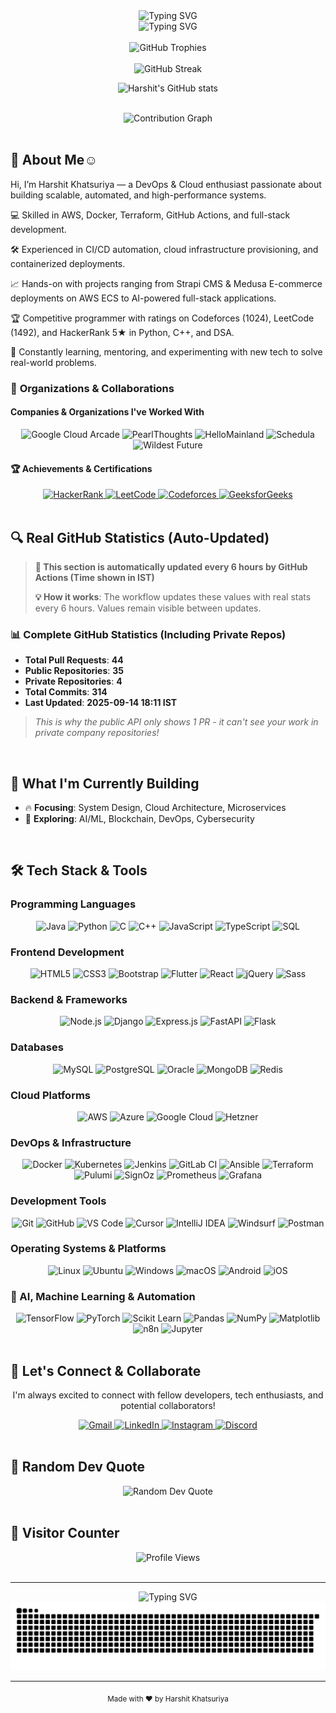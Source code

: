 <div align="center">
  <img src="https://readme-typing-svg.herokuapp.com?font=Fira+Code&weight=500&size=28&pause=1000&color=6366F1&center=true&vCenter=true&width=800&height=50&lines=Hello%2C+World!+%F0%9F%91%8B;I'm+Harshit+Khatsuriya;Welcome+to+my+Digital+Universe+%F0%9F%8C%9E" alt="Typing SVG" />
</div>

<div align="center">
  <img src="https://readme-typing-svg.herokuapp.com?font=Fira+Code&weight=400&size=20&pause=2000&color=8B5CF6&center=true&vCenter=true&width=900&height=30&lines=Software+Engineer+%7C+Problem+Solver+%7C+Innovator;Full-Stack+Developer+%7C+Cloud+Enthusiast+%7C+Tech+Explorer;Passionate+about+creating+impactful+digital+solutions" alt="Typing SVG" />
</div>


<br>

<div align="center">
  <img src="https://github-profile-trophy.vercel.app/?username=1308harshit&theme=radical&no-frame=true&no-bg=false&margin-w=4&margin-h=4&row=1&column=7" alt="GitHub Trophies" />
</div>

<br>

<div align="center">
  <img src="https://github-readme-streak-stats.herokuapp.com/?user=1308harshit&theme=radical&hide_border=true&background=0D1117&stroke=6366F1&ring=8B5CF6&fire=EC4899&currStreakNum=10AEED&sideNums=10AEED&currStreakLabel=10AEED&sideLabels=10AEED&dates=6366F1" alt="GitHub Streak" />

![Harshit's GitHub stats](https://github-readme-stats.vercel.app/api?username=1308harshit&theme=dark)

</div>

<br>

<div align="center">
  <img src="https://github-readme-activity-graph.vercel.app/graph?username=1308harshit&theme=radical&hide_border=true&bg_color=0D1117&color=6366F1&line=8B5CF6&point=EC4899&area=true&hide_title=false" alt="Contribution Graph" />
</div>

<br>

## 🚀 **About Me☺️**
Hi, I’m Harshit Khatsuriya — a DevOps & Cloud enthusiast passionate about building scalable, automated, and high-performance systems.

💻 Skilled in AWS, Docker, Terraform, GitHub Actions, and full-stack development.

🛠 Experienced in CI/CD automation, cloud infrastructure provisioning, and containerized deployments.

📈 Hands-on with projects ranging from Strapi CMS & Medusa E-commerce deployments on AWS ECS to AI-powered full-stack applications.

🏆 Competitive programmer with ratings on Codeforces (1024), LeetCode (1492), and HackerRank 5★ in Python, C++, and DSA.

🌱 Constantly learning, mentoring, and experimenting with new tech to solve real-world problems.

### 🏢 **Organizations & Collaborations**

#### **Companies & Organizations I've Worked With**
<div align="center">
  <img src="https://img.shields.io/badge/Google_Cloud_Arcade-4285F4?style=for-the-badge&logo=google-cloud&logoColor=white" alt="Google Cloud Arcade" />
  <img src="https://img.shields.io/badge/PearlThoughts-FF6B35?style=for-the-badge&logo=pearl&logoColor=white" alt="PearlThoughts" />
  <img src="https://img.shields.io/badge/HelloMainland-00C4B4?style=for-the-badge&logo=hello&logoColor=white" alt="HelloMainland" />
  <img src="https://img.shields.io/badge/Schedula-8B5CF6?style=for-the-badge&logo=calendar&logoColor=white" alt="Schedula" />
  <img src="https://img.shields.io/badge/Wildest_Future-FF6B35?style=for-the-badge&logo=rocket&logoColor=white" alt="Wildest Future" />
</div>


#### 🏆 **Achievements & Certifications**

<div align="center">
  <a href="https://www.hackerrank.com/profile/harshitkhatsuri1" target="_blank">
    <img src="https://img.shields.io/badge/HackerRank-2EC866?style=for-the-badge&logo=HackerRank&logoColor=white" alt="HackerRank" />
  </a>
  
  <a href="https://leetcode.com/u/khatsuriyaharshit/" target="_blank">
    <img src="https://img.shields.io/badge/LeetCode-FFA116?style=for-the-badge&logo=LeetCode&logoColor=black" alt="LeetCode" />
  </a>
  
  <a href="https://codeforces.com/profile/harshit_1308" target="_blank">
    <img src="https://img.shields.io/badge/Codeforces-1F8ACB?style=for-the-badge&logo=codeforces&logoColor=white" alt="Codeforces" />
  </a>
  
  <a href="https://auth.geeksforgeeks.org/user/khatsuriye8xz" target="_blank">
    <img src="https://img.shields.io/badge/GeeksforGeeks-2F8D46?style=for-the-badge&logo=geeksforgeeks&logoColor=white" alt="GeeksforGeeks" />
  </a>
</div>

<br>

## 🔍 **Real GitHub Statistics (Auto-Updated)**

> **🔄 This section is automatically updated every 6 hours by GitHub Actions (Time shown in IST)**
>
> 
> **💡 How it works**: The workflow updates these values with real stats every 6 hours. Values remain visible between updates.


### **📊 Complete GitHub Statistics (Including Private Repos)**
- **Total Pull Requests**: **44**
- **Public Repositories**: **35**  
- **Private Repositories**: **4**
- **Total Commits**: **314**
- **Last Updated**: **2025-09-14 18:11 IST**

> *This is why the public API only shows 1 PR - it can't see your work in private company repositories!*

<br>

## 🎯 **What I'm Currently Building**
- 🔥 **Focusing**: System Design, Cloud Architecture, Microservices
- 🚀 **Exploring**: AI/ML, Blockchain, DevOps, Cybersecurity
<br>

## 🛠️ **Tech Stack & Tools**
### **Programming Languages**
<div align="center">
  <img src="https://img.shields.io/badge/Java-ED8B00?style=for-the-badge&logo=openjdk&logoColor=white" alt="Java" />
  <img src="https://img.shields.io/badge/Python-3776AB?style=for-the-badge&logo=python&logoColor=white" alt="Python" />
  <img src="https://img.shields.io/badge/C-00599C?style=for-the-badge&logo=c&logoColor=white" alt="C" />
  <img src="https://img.shields.io/badge/C%2B%2B-00599C?style=for-the-badge&logo=c%2B%2B&logoColor=white" alt="C++" />
  <img src="https://img.shields.io/badge/JavaScript-F7DF1E?style=for-the-badge&logo=javascript&logoColor=black" alt="JavaScript" />
  <img src="https://img.shields.io/badge/TypeScript-007ACC?style=for-the-badge&logo=typescript&logoColor=white" alt="TypeScript" />
  <img src="https://img.shields.io/badge/SQL-4479A1?style=for-the-badge&logo=mysql&logoColor=white" alt="SQL" />
</div>

### **Frontend Development**
<div align="center">
  <img src="https://img.shields.io/badge/HTML5-E34F26?style=for-the-badge&logo=html5&logoColor=white" alt="HTML5" />
  <img src="https://img.shields.io/badge/CSS3-1572B6?style=for-the-badge&logo=css3&logoColor=white" alt="CSS3" />
  <img src="https://img.shields.io/badge/Bootstrap-563D7C?style=for-the-badge&logo=bootstrap&logoColor=white" alt="Bootstrap" />
  <img src="https://img.shields.io/badge/Flutter-02569B?style=for-the-badge&logo=flutter&logoColor=white" alt="Flutter" />
  <img src="https://img.shields.io/badge/React-20232A?style=for-the-badge&logo=react&logoColor=61DAFB" alt="React" />
  <img src="https://img.shields.io/badge/jQuery-0769AD?style=for-the-badge&logo=jquery&logoColor=white" alt="jQuery" />
  <img src="https://img.shields.io/badge/Sass-CC6699?style=for-the-badge&logo=sass&logoColor=white" alt="Sass" />
</div>

### **Backend & Frameworks**
<div align="center">
  <img src="https://img.shields.io/badge/Node.js-43853D?style=for-the-badge&logo=node.js&logoColor=white" alt="Node.js" />
  <img src="https://img.shields.io/badge/Django-092E20?style=for-the-badge&logo=django&logoColor=white" alt="Django" />
  <img src="https://img.shields.io/badge/Express.js-000000?style=for-the-badge&logo=express&logoColor=white" alt="Express.js" />
  <img src="https://img.shields.io/badge/FastAPI-009688?style=for-the-badge&logo=fastapi&logoColor=white" alt="FastAPI" />
  <img src="https://img.shields.io/badge/Flask-000000?style=for-the-badge&logo=flask&logoColor=white" alt="Flask" />

</div>

### **Databases**
<div align="center">
  <img src="https://img.shields.io/badge/MySQL-4479A1?style=for-the-badge&logo=mysql&logoColor=white" alt="MySQL" />
  <img src="https://img.shields.io/badge/PostgreSQL-316192?style=for-the-badge&logo=postgresql&logoColor=white" alt="PostgreSQL" />
  <img src="https://img.shields.io/badge/Oracle-F80000?style=for-the-badge&logo=oracle&logoColor=white" alt="Oracle" />
  <img src="https://img.shields.io/badge/MongoDB-4EA94B?style=for-the-badge&logo=mongodb&logoColor=white" alt="MongoDB" />
  <img src="https://img.shields.io/badge/Redis-DC382D?style=for-the-badge&logo=redis&logoColor=white" alt="Redis" />
</div>

### **Cloud Platforms**
<div align="center">
  <img src="https://img.shields.io/badge/Amazon_AWS-232F3E?style=for-the-badge&logo=amazon-aws&logoColor=white" alt="AWS" />
  <img src="https://img.shields.io/badge/Microsoft_Azure-0089D6?style=for-the-badge&logo=microsoft-azure&logoColor=white" alt="Azure" />
  <img src="https://img.shields.io/badge/Google_Cloud-4285F4?style=for-the-badge&logo=google-cloud&logoColor=white" alt="Google Cloud" />
  <img src="https://img.shields.io/badge/Hetzner-D50A0A?style=for-the-badge&logo=hetzner&logoColor=white" alt="Hetzner" />
</div>

### **DevOps & Infrastructure**
<div align="center">
  <img src="https://img.shields.io/badge/Docker-2496ED?style=for-the-badge&logo=docker&logoColor=white" alt="Docker" />
  <img src="https://img.shields.io/badge/Kubernetes-326CE5?style=for-the-badge&logo=kubernetes&logoColor=white" alt="Kubernetes" />
  <img src="https://img.shields.io/badge/Jenkins-D24939?style=for-the-badge&logo=jenkins&logoColor=white" alt="Jenkins" />
  <img src="https://img.shields.io/badge/GitLab_CI-330F63?style=for-the-badge&logo=gitlab&logoColor=white" alt="GitLab CI" />
  <img src="https://img.shields.io/badge/Ansible-EE0000?style=for-the-badge&logo=ansible&logoColor=white" alt="Ansible" />
  <img src="https://img.shields.io/badge/Terraform-7B42BC?style=for-the-badge&logo=terraform&logoColor=white" alt="Terraform" />
  <img src="https://img.shields.io/badge/Pulumi-8A3391?style=for-the-badge&logo=pulumi&logoColor=white" alt="Pulumi" />
  <img src="https://img.shields.io/badge/SignOz-FF6B35?style=for-the-badge&logo=signoz&logoColor=white" alt="SignOz" />
  <img src="https://img.shields.io/badge/Prometheus-E6522C?style=for-the-badge&logo=prometheus&logoColor=white" alt="Prometheus" />
  <img src="https://img.shields.io/badge/Grafana-F46800?style=for-the-badge&logo=grafana&logoColor=white" alt="Grafana" />
</div>

### **Development Tools**
<div align="center">
  <img src="https://img.shields.io/badge/Git-F05032?style=for-the-badge&logo=git&logoColor=white" alt="Git" />
  <img src="https://img.shields.io/badge/GitHub-100000?style=for-the-badge&logo=github&logoColor=white" alt="GitHub" />
  <img src="https://img.shields.io/badge/VS_Code-007ACC?style=for-the-badge&logo=visual-studio-code&logoColor=white" alt="VS Code" />
  <img src="https://img.shields.io/badge/Cursor-00C4B4?style=for-the-badge&logo=cursor&logoColor=white" alt="Cursor" />
  <img src="https://img.shields.io/badge/IntelliJ_IDEA-000000?style=for-the-badge&logo=intellij-idea&logoColor=white" alt="IntelliJ IDEA" />
  <img src="https://img.shields.io/badge/Windsurf-1DA1F2?style=for-the-badge&logo=windsurf&logoColor=white" alt="Windsurf" />
  <img src="https://img.shields.io/badge/Postman-FF6C37?style=for-the-badge&logo=postman&logoColor=white" alt="Postman" />
</div>

### **Operating Systems & Platforms**
<div align="center">
  <img src="https://img.shields.io/badge/Linux-FCC624?style=for-the-badge&logo=linux&logoColor=black" alt="Linux" />
  <img src="https://img.shields.io/badge/Ubuntu-E95420?style=for-the-badge&logo=ubuntu&logoColor=white" alt="Ubuntu" />
  <img src="https://img.shields.io/badge/Windows-0078D6?style=for-the-badge&logo=windows&logoColor=white" alt="Windows" />
  <img src="https://img.shields.io/badge/macOS-000000?style=for-the-badge&logo=macos&logoColor=white" alt="macOS" />
  <img src="https://img.shields.io/badge/Android-3DDC84?style=for-the-badge&logo=android&logoColor=white" alt="Android" />
  <img src="https://img.shields.io/badge/iOS-000000?style=for-the-badge&logo=ios&logoColor=white" alt="iOS" />
</div>

### **🤖 AI, Machine Learning & Automation**
<div align="center">
  <img src="https://img.shields.io/badge/TensorFlow-FF6F00?style=for-the-badge&logo=tensorflow&logoColor=white" alt="TensorFlow" />
  <img src="https://img.shields.io/badge/PyTorch-EE4C2C?style=for-the-badge&logo=pytorch&logoColor=white" alt="PyTorch" />
  <img src="https://img.shields.io/badge/Scikit_Learn-F7931E?style=for-the-badge&logo=scikit-learn&logoColor=white" alt="Scikit Learn" />
  <img src="https://img.shields.io/badge/Pandas-150458?style=for-the-badge&logo=pandas&logoColor=white" alt="Pandas" />
  <img src="https://img.shields.io/badge/NumPy-013243?style=for-the-badge&logo=numpy&logoColor=white" alt="NumPy" />
  <img src="https://img.shields.io/badge/Matplotlib-11557C?style=for-the-badge&logo=matplotlib&logoColor=white" alt="Matplotlib" />
  <img src="https://img.shields.io/badge/n8n-FF6B35?style=for-the-badge&logo=n8n&logoColor=white" alt="n8n" />
  <img src="https://img.shields.io/badge/Jupyter-F37626?style=for-the-badge&logo=jupyter&logoColor=white" alt="Jupyter" />
</div>


<br>

## 🤝 **Let's Connect & Collaborate**

<div align="center">
  <p>I'm always excited to connect with fellow developers, tech enthusiasts, and potential collaborators!</p>
  
  <a href="mailto:khatsuriyaharshit@gmail.com">
    <img src="https://img.shields.io/badge/Gmail-D14836?style=for-the-badge&logo=gmail&logoColor=white" alt="Gmail" />
  </a>
  
  <a href="https://linkedin.com/in/harshit-khatsuriya-13a607274/" target="_blank">
    <img src="https://img.shields.io/badge/LinkedIn-0077B5?style=for-the-badge&logo=linkedin&logoColor=white" alt="LinkedIn" />
  </a>
  
  <a href="https://instagram.com/harshit_1308" target="_blank">
    <img src="https://img.shields.io/badge/Instagram-E4405F?style=for-the-badge&logo=instagram&logoColor=white" alt="Instagram" />
  </a>
  
  <a href="https://discord.gg/harshit_1308" target="_blank">
    <img src="https://img.shields.io/badge/Discord-7289DA?style=for-the-badge&logo=discord&logoColor=white" alt="Discord" />
  </a>
</div>

<br>

## 🎯 **Random Dev Quote**

<div align="center">
  <img src="https://quotes-github-readme.vercel.app/api?type=horizontal&theme=radical" alt="Random Dev Quote" />
</div>
<br>

## 🌟 **Visitor Counter**
<div align="center">
  <img src="https://komarev.com/ghpvc/?username=1308harshit&label=Profile%20Views&color=6366F1&style=for-the-badge" alt="Profile Views" />
</div>
<br>

---

<div align="center">
  <img src="https://readme-typing-svg.herokuapp.com?font=Fira+Code&weight=500&size=16&pause=3000&color=8B5CF6&center=true&vCenter=true&width=400&height=30&lines=Thanks+for+visiting!+%F0%9F%98%8A;Let's+build+something+amazing+together+%F0%9F%9A%80;Happy+Coding!+%F0%9F%92%BB" alt="Typing SVG" />
</div>

<div align="center">
  <picture>
    <source media="(prefers-color-scheme: dark)" srcset="dist/github-contribution-grid-snake-dark.svg" />
    <source media="(prefers-color-scheme: light)" srcset="dist/github-contribution-grid-snake.svg" />
    <img alt="github-snake" src="dist/github-contribution-grid-snake.svg" />
  </picture>
</div>

---

<div align="center">
  <sub>Made with ❤️ by Harshit Khatsuriya</sub>
</div>
